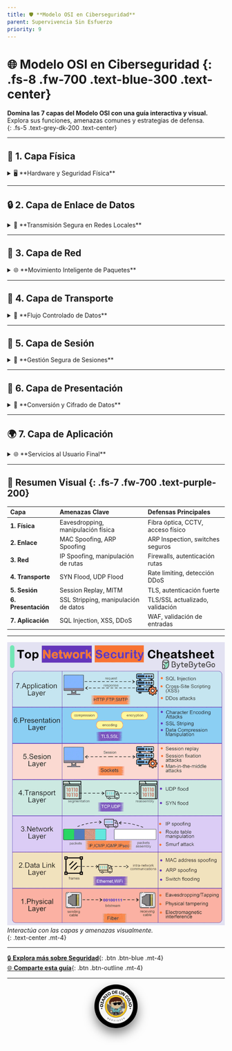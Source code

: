 ```yaml
---
title: 🛡️ **Modelo OSI en Ciberseguridad**
parent: Supervivencia Sin Esfuerzo
priority: 9
---
```


# 🌐 **Modelo OSI en Ciberseguridad** {: .fs-8 .fw-700 .text-blue-300 .text-center}

**Domina las 7 capas del Modelo OSI con una guía interactiva y visual.**  
Explora sus funciones, amenazas comunes y estrategias de defensa.  
{: .fs-5 .text-grey-dk-200 .text-center}

---

<div class="interactive-container">

## 📌 **1. Capa Física**  
<div class="accordion">
  <details>
    <summary>🖥️ **Hardware y Seguridad Física**</summary>
    La **Capa Física** trata sobre **cables, switches y señales físicas**.

    ### 🔍 **Amenazas**  
    - **Eavesdropping/Tapping**: Interceptar cables para obtener datos.  
    - **Interferencia Electromagnética**: Ruido externo que afecta señales.  
    - **Manipulación Física**: Acceso no autorizado al equipo.  

    ### 🛡 **Defensa Sugerida**  
    - Uso de **fibra óptica** para seguridad.  
    - Monitoreo con **CCTV**.  
    - Controles de acceso físico restringido.  
  </details>
</div>

---

## 🔒 **2. Capa de Enlace de Datos**  
<div class="accordion">
  <details>
    <summary>🔗 **Transmisión Segura en Redes Locales**</summary>
    La **Capa de Enlace** controla la transmisión de **frames** y **direcciones MAC**.

    ### 🔍 **Amenazas**  
    - **MAC Address Spoofing**: Suplantación de direcciones MAC.  
    - **ARP Spoofing**: Manipulación de la tabla ARP para interceptar tráfico.  

    ### 🛡 **Defensa Sugerida**  
    - Implementar **ARP Inspection**.  
    - Usar **switches seguros** con autenticación.  
  </details>
</div>

---

## 🚚 **3. Capa de Red**  
<div class="accordion">
  <details>
    <summary>🌐 **Movimiento Inteligente de Paquetes**</summary>
    Gestiona las **direcciones IP** y el **enrutamiento de paquetes**.

    ### 🔍 **Amenazas**  
    - **IP Spoofing**: Falsificación de direcciones IP.  
    - **Manipulación de Tablas de Rutas**.  

    ### 🛡 **Defensa Sugerida**  
    - Configuración de **firewalls robustos**.  
    - Autenticación segura en rutas dinámicas.  
  </details>
</div>

---

## 📡 **4. Capa de Transporte**  
<div class="accordion">
  <details>
    <summary>🚦 **Flujo Controlado de Datos**</summary>
    Garantiza la **entrega confiable y segmentada** de datos.

    ### 🔍 **Amenazas**  
    - **SYN Flood**: Agotamiento de recursos con conexiones falsas.  
    - **UDP Flood**: Saturación de redes con tráfico UDP.

    ### 🛡 **Defensa Sugerida**  
    - Implementar **rate limiting**.  
    - Usar sistemas de **detección y mitigación DDoS**.  
  </details>
</div>

---

## 🔄 **5. Capa de Sesión**  
<div class="accordion">
  <details>
    <summary>💬 **Gestión Segura de Sesiones**</summary>
    Administra sesiones de **comunicación activa** entre dispositivos.

    ### 🔍 **Amenazas**  
    - **Session Replay**: Reutilización de sesiones autenticadas.  
    - **MITM (Man-in-the-Middle)**: Interceptación y manipulación de datos.

    ### 🛡 **Defensa Sugerida**  
    - Uso de **TLS** (Transport Layer Security).  
    - Autenticación robusta y renovada.  
  </details>
</div>

---

## 🔐 **6. Capa de Presentación**  
<div class="accordion">
  <details>
    <summary>🔐 **Conversión y Cifrado de Datos**</summary>
    Maneja la **transformación de datos** y su cifrado para proteger la integridad.

    ### 🔍 **Amenazas**  
    - **SSL Stripping**: Degradación de conexiones seguras.  
    - **Data Manipulation**: Alteración del formato y codificación.

    ### 🛡 **Defensa Sugerida**  
    - Implementar **TLS/SSL actualizado**.  
    - Validación estricta de certificados digitales.  
  </details>
</div>

---

## 🌍 **7. Capa de Aplicación**  
<div class="accordion">
  <details>
    <summary>🌐 **Servicios al Usuario Final**</summary>
    Administra los servicios más visibles como **HTTP, FTP y SMTP**.

    ### 🔍 **Amenazas**  
    - **SQL Injection**: Ejecución de comandos maliciosos.  
    - **Cross-Site Scripting (XSS)**: Scripts no autorizados en navegadores.  
    - **DDoS Attacks**: Saturación de servicios.

    ### 🛡 **Defensa Sugerida**  
    - Configurar un **WAF (Web Application Firewall)**.  
    - Validar entradas de usuarios y proteger contra **DDoS**.  
  </details>
</div>

</div> <!-- End Interactive Container -->

---

## 🎯 **Resumen Visual** {: .fs-7 .fw-700 .text-purple-200}

| **Capa**             | **Amenazas Clave**                    | **Defensas Principales**         |
|:---------------------|:-------------------------------------|:---------------------------------|
| **1. Física**        | Eavesdropping, manipulación física    | Fibra óptica, CCTV, acceso físico|
| **2. Enlace**        | MAC Spoofing, ARP Spoofing            | ARP Inspection, switches seguros |
| **3. Red**           | IP Spoofing, manipulación de rutas    | Firewalls, autenticación rutas   |
| **4. Transporte**    | SYN Flood, UDP Flood                  | Rate limiting, detección DDoS    |
| **5. Sesión**        | Session Replay, MITM                  | TLS, autenticación fuerte        |
| **6. Presentación**  | SSL Stripping, manipulación de datos  | TLS/SSL actualizado, validación  |
| **7. Aplicación**    | SQL Injection, XSS, DDoS              | WAF, validación de entradas      |

---

![Interfaz Visual](/assets/images/gif/osi.gif)  
*Interactúa con las capas y amenazas visualmente.*  
{: .text-center .mt-4}

---

[🔒 **Explora más sobre Seguridad**](#){: .btn .btn-blue .mt-4}  
[🌐 **Comparte esta guía**](#){: .btn .btn-outline .mt-4}

---

<div style="text-align: center;">
  <img src="/assets/images/cojo.png" alt="Firma" style="max-width: 20%; border-radius: 50%; box-shadow: 0 12px 24px rgba(0, 0, 0, 0.5);">
</div>
